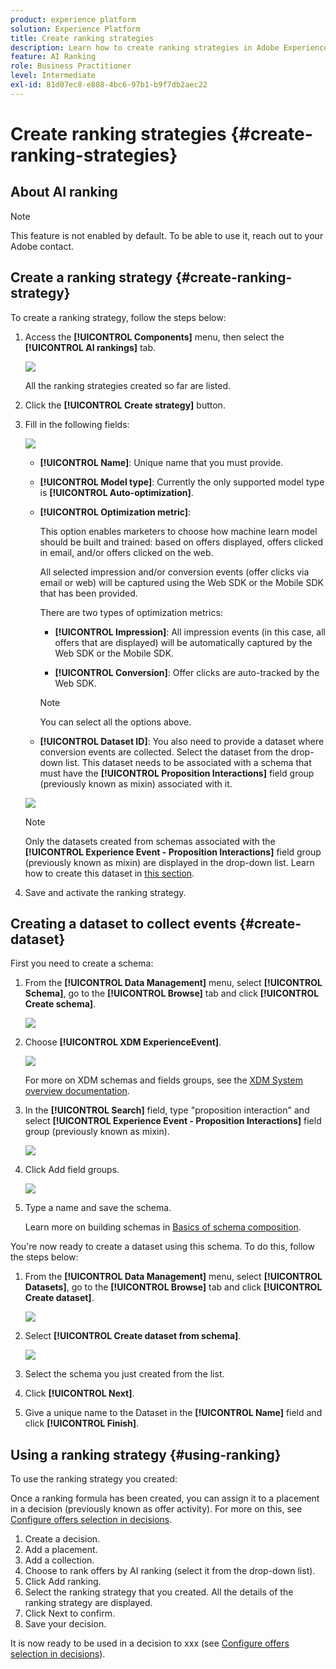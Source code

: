 ```yaml
---
product: experience platform
solution: Experience Platform
title: Create ranking strategies
description: Learn how to create ranking strategies in Adobe Experience Platform.
feature: AI Ranking
role: Business Practitioner
level: Intermediate
exl-id: 81d07ec8-e808-4bc6-97b1-b9f7db2aec22
---
```

# Create ranking strategies {#create-ranking-strategies}

## About AI ranking

>[!NOTE]
>
>This feature is not enabled by default. To be able to use it, reach out to your Adobe contact.

## Create a ranking strategy {#create-ranking-strategy}

To create a ranking strategy, follow the steps below:

1. Access the **[!UICONTROL Components]** menu, then select the **[!UICONTROL AI rankings]** tab.

    ![](../assets/ai-ranking-list.png)

    All the ranking strategies created so far are listed.

1. Click the **[!UICONTROL Create strategy]** button.

1. Fill in the following fields:

    ![](../assets/ai-ranking-fields.png)

    * **[!UICONTROL Name]**: Unique name that you must provide.

    * **[!UICONTROL Model type]**: Currently the only supported model type is **[!UICONTROL Auto-optimization]**.<!--More will be supported in the future so the drop-down list will be enabled.-->

    * **[!UICONTROL Optimization metric]**:
    
        This option enables marketers to choose how machine learn model should be built and trained: based on offers displayed, offers clicked in email, and/or offers clicked on the web.<!--You can choose all of them.-->
    
        All selected impression and/or conversion events (offer clicks via email or web) will be captured using the Web SDK or the Mobile SDK that has been provided.

        There are two types of optimization metrics:
	
        * **[!UICONTROL Impression]**: All impression events (in this case, all offers that are displayed) will be automatically captured by the Web SDK or the Mobile SDK.

        * **[!UICONTROL Conversion]**: Offer clicks are auto-tracked by the Web SDK.

        >[!NOTE]
        >
        >You can select all the options above.

    * **[!UICONTROL Dataset ID]**: You also need to provide a dataset where conversion events are collected. Select the dataset from the drop-down list. This dataset needs to be associated with a schema that must have the **[!UICONTROL Proposition Interactions]** field group (previously known as mixin) associated with it.

    ![](../assets/ai-ranking-dataset-id.png)
    
    >[!NOTE]
    >
    >Only the datasets created from schemas associated with the **[!UICONTROL Experience Event - Proposition Interactions]** field group (previously known as mixin) are displayed in the drop-down list. Learn how to create this dataset in [this section](#create-dataset).

1. Save and activate the ranking strategy.

## Creating a dataset to collect events {#create-dataset}

First you need to create a schema:

1. From the **[!UICONTROL Data Management]** menu, select **[!UICONTROL Schema]**, go to the **[!UICONTROL Browse]** tab and click **[!UICONTROL Create schema]**.

    ![](../assets/ai-ranking-create-schema.png)

1. Choose **[!UICONTROL XDM ExperienceEvent]**.

    ![](../assets/ai-ranking-xdm-event.png)

    For more on XDM schemas and fields groups, see the [XDM System overview documentation](https://experienceleague.adobe.com/docs/experience-platform/xdm/home.html?lang=en).

1. In the **[!UICONTROL Search]** field, type "proposition interaction" and select **[!UICONTROL Experience Event - Proposition Interactions]** field group (previously known as mixin).

    ![](../assets/ai-ranking-proposition-interactions.png)

1. Click Add field groups.

    ![](../assets/ai-ranking-add-field-group.png)

1. Type a name and save the schema.<!--How do you edit the fields in this new schema? Examples?-->

    Learn more on building schemas in [Basics of schema composition](https://experienceleague.adobe.com/docs/experience-platform/xdm/schema/composition.html?lang=en#understanding-schemas).

You're now ready to create a dataset using this schema. To do this, follow the steps below:

1. From the **[!UICONTROL Data Management]** menu, select **[!UICONTROL Datasets]**, go to the **[!UICONTROL Browse]** tab and click **[!UICONTROL Create dataset]**.

    ![](../assets/ai-ranking-create-dataset.png)

1. Select **[!UICONTROL Create dataset from schema]**.

    ![](../assets/ai-ranking-create-dataset-from-schema.png)
    
1. Select the schema you just created from the list.
1. Click **[!UICONTROL Next]**.
1. Give a unique name to the Dataset in the **[!UICONTROL Name]** field and click **[!UICONTROL Finish]**.

## Using a ranking strategy {#using-ranking}

To use the ranking strategy you created:

Once a ranking formula has been created, you can assign it to a placement in a decision (previously known as offer activity). For more on this, see [Configure offers selection in decisions](../offer-activities/configure-offer-selection.md).

1. Create a decision.
1. Add a placement.
1. Add a collection.
1. Choose to rank offers by AI ranking (select it from the drop-down list).
1. Click Add ranking.
1. Select the ranking strategy that you created. All the details of the ranking strategy are displayed.
1. Click Next to confirm.
1. Save your decision.

It is now ready to be used in a decision to xxx (see [Configure offers selection in decisions](../offer-activities/configure-offer-selection.md)).

